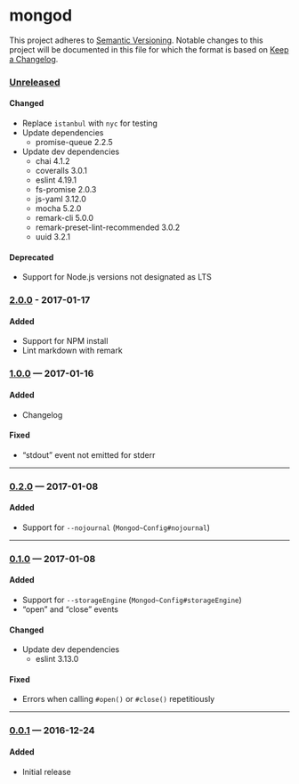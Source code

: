 # mongod

This project adheres to [Semantic Versioning](http://semver.org/). Notable
changes to this project will be documented in this file for which the format
is based on [Keep a Changelog](http://keepachangelog.com/).

### [Unreleased][]

#### Changed

- Replace `istanbul` with `nyc` for testing
- Update dependencies
  - promise-queue 2.2.5
- Update dev dependencies
  - chai 4.1.2
  - coveralls 3.0.1
  - eslint 4.19.1
  - fs-promise 2.0.3
  - js-yaml 3.12.0
  - mocha 5.2.0
  - remark-cli 5.0.0
  - remark-preset-lint-recommended 3.0.2
  - uuid 3.2.1

#### Deprecated

- Support for Node.js versions not designated as LTS

### [2.0.0][] - 2017-01-17

#### Added

- Support for NPM install
- Lint markdown with remark

### [1.0.0][] — 2017-01-16

#### Added

- Changelog

#### Fixed

- “stdout” event not emitted for stderr

---

### [0.2.0][] — 2017-01-08

#### Added

- Support for `--nojournal` (`Mongod~Config#nojournal`)

---

### [0.1.0][] — 2017-01-08

#### Added

- Support for `--storageEngine` (`Mongod~Config#storageEngine`)
- “open” and “close” events

#### Changed

- Update dev dependencies
  - eslint 3.13.0

#### Fixed

- Errors when calling `#open()` or `#close()` repetitiously

---

### [0.0.1][] — 2016-12-24

#### Added

- Initial release

[Unreleased]: https://github.com/BrandonZacharie/node-mongod/compare/2.0.0...HEAD
[2.0.0]: https://github.com/BrandonZacharie/node-mongod/compare/1.0.0...2.0.0
[1.0.0]: https://github.com/BrandonZacharie/node-mongod/compare/0.2.0...1.0.0
[0.2.0]: https://github.com/BrandonZacharie/node-mongod/compare/0.1.0...0.2.0
[0.1.0]: https://github.com/BrandonZacharie/node-mongod/compare/0.0.1...0.1.0 
[0.0.1]: https://github.com/BrandonZacharie/node-mongod/compare/694e8...0.0.1
